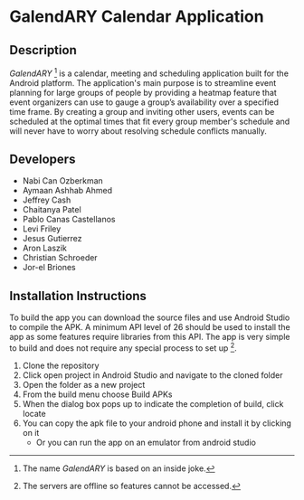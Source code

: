 # GalendARY Calendar Application

## Description
*GalendARY* [^1] is a calendar, meeting and scheduling application built for the Android platform. The application's main purpose is to streamline event planning for large groups of people by providing a heatmap feature that event organizers can use to gauge a group’s availability over a specified time frame. By creating a group and inviting other users, events can be scheduled at the optimal times that fit every group member's schedule and will never have to worry about resolving schedule conflicts manually.

## Developers
- Nabi Can Ozberkman
- Aymaan Ashhab Ahmed
- Jeffrey Cash
- Chaitanya Patel
- Pablo Canas Castellanos
- Levi Friley
- Jesus Gutierrez
- Aron Laszik
- Christian Schroeder
- Jor-el Briones

## Installation Instructions
To build the app you can download the source files and use Android Studio to compile the APK. A minimum API level of 26 should be used to install the app as some features require libraries from this API. The app is very simple to build and does not require any special process to set up [^2].

1. Clone the repository
2. Click open project in Android Studio and navigate to the cloned folder
3. Open the folder as a new project
4. From the build menu choose Build APKs
5. When the dialog box pops up to indicate the completion of build, click locate
6. You can copy the apk file to your android phone and install it by clicking on it
     - Or you can run the app on an emulator from android studio

[^1]: The name *GalendARY* is based on an inside joke.
[^2]: The servers are offline so features cannot be accessed.
